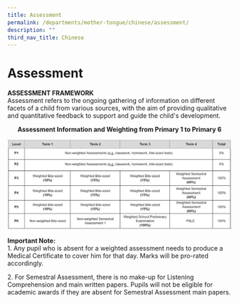 ```yaml
---
title: Assessment
permalink: /departments/mother-tongue/chinese/assessment/
description: ""
third_nav_title: Chinese
---
```

Assessment
==========

**ASSESSMENT FRAMEWORK**<br>
Assessment refers to the ongoing gathering of information on different facets of a child from various sources, with the aim of providing qualitative and quantitative feedback to support and guide the child's development.

<center><b>Assessment Information and Weighting from Primary 1 to Primary 6</b></center>

![](/images/chiassessment.jpg)

**Important Note:**<br>
1\.  Any pupil who is absent for a weighted assessment needs to produce a Medical Certificate to cover him for that day. Marks will be pro-rated accordingly.
    
2\.  For Semestral Assessment, there is no make-up for Listening Comprehension and main written papers. Pupils will not be eligible for academic awards if they are absent for Semestral Assessment main papers.